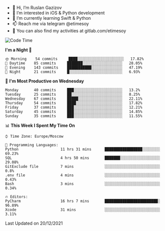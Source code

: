 - 👋 Hi, I’m Ruslan Gazizov
- 👀 I’m interested in iOS & Python development
- 🌱 I’m currently learning Swift & Python
- 📫 Reach me via telegram @etimesoy
- 🦊 You can also find my activities at gitlab.com/etimesoy

<!--START_SECTION:waka-->
![Code Time](http://img.shields.io/badge/Code%20Time-696%20hrs%2022%20mins-blue)

**I'm a Night 🦉** 

```text
🌞 Morning    54 commits     ████░░░░░░░░░░░░░░░░░░░░░   17.82% 
🌆 Daytime    85 commits     ███████░░░░░░░░░░░░░░░░░░   28.05% 
🌃 Evening    143 commits    ███████████░░░░░░░░░░░░░░   47.19% 
🌙 Night      21 commits     █░░░░░░░░░░░░░░░░░░░░░░░░   6.93%

```
📅 **I'm Most Productive on Wednesday** 

```text
Monday       40 commits     ███░░░░░░░░░░░░░░░░░░░░░░   13.2% 
Tuesday      25 commits     ██░░░░░░░░░░░░░░░░░░░░░░░   8.25% 
Wednesday    67 commits     █████░░░░░░░░░░░░░░░░░░░░   22.11% 
Thursday     54 commits     ████░░░░░░░░░░░░░░░░░░░░░   17.82% 
Friday       37 commits     ███░░░░░░░░░░░░░░░░░░░░░░   12.21% 
Saturday     45 commits     ███░░░░░░░░░░░░░░░░░░░░░░   14.85% 
Sunday       35 commits     ███░░░░░░░░░░░░░░░░░░░░░░   11.55%

```


📊 **This Week I Spent My Time On** 

```text
⌚︎ Time Zone: Europe/Moscow

💬 Programming Languages: 
Python                   11 hrs 31 mins      █████████████████░░░░░░░░   69.23% 
SQL                      4 hrs 50 mins       ███████░░░░░░░░░░░░░░░░░░   29.08% 
GitExclude file          7 mins              ░░░░░░░░░░░░░░░░░░░░░░░░░   0.8% 
.env file                4 mins              ░░░░░░░░░░░░░░░░░░░░░░░░░   0.43% 
Bash                     3 mins              ░░░░░░░░░░░░░░░░░░░░░░░░░   0.34%

🔥 Editors: 
PyCharm                  16 hrs 7 mins       ████████████████████████░   96.89% 
Xcode                    31 mins             ░░░░░░░░░░░░░░░░░░░░░░░░░   3.11%

```


 Last Updated on 20/12/2021
<!--END_SECTION:waka-->
